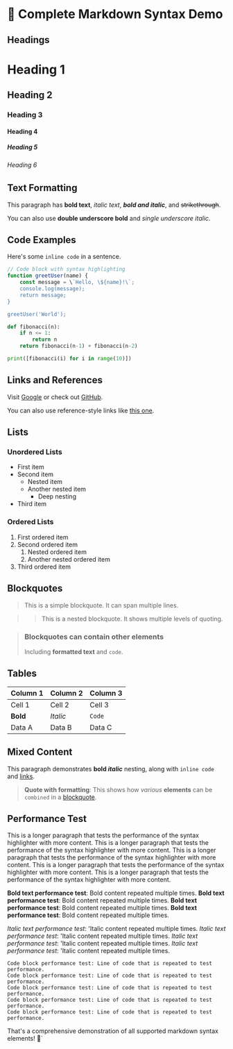 # 🚀 Complete Markdown Syntax Demo

## Headings

# Heading 1

## Heading 2

### Heading 3

#### Heading 4

##### Heading 5

###### Heading 6

## Text Formatting

This paragraph has **bold text**, _italic text_, **_bold and italic_**, and ~~strikethrough~~.

You can also use **double underscore bold** and _single underscore italic_.

## Code Examples

Here's some `inline code` in a sentence.

```javascript
// Code block with syntax highlighting
function greetUser(name) {
    const message = \`Hello, \${name}!\`;
    console.log(message);
    return message;
}

greetUser('World');
```

```python
def fibonacci(n):
    if n <= 1:
        return n
    return fibonacci(n-1) + fibonacci(n-2)

print([fibonacci(i) for i in range(10)])
```

## Links and References

Visit [Google](https://google.com) or check out [GitHub](https://github.com).

You can also use reference-style links like [this one][1].

[1]: https://example.com

## Lists

### Unordered Lists

- First item
- Second item
  - Nested item
  - Another nested item
    - Deep nesting
- Third item

### Ordered Lists

1. First ordered item
2. Second ordered item
   1. Nested ordered item
   2. Another nested ordered item
3. Third ordered item

## Blockquotes

> This is a simple blockquote.
> It can span multiple lines.

> > This is a nested blockquote.
> > It shows multiple levels of quoting.

> ### Blockquotes can contain other elements
>
> Including **formatted text** and `code`.

## Tables

| Column 1 | Column 2 | Column 3 |
| -------- | -------- | -------- |
| Cell 1   | Cell 2   | Cell 3   |
| **Bold** | _Italic_ | `Code`   |
| Data A   | Data B   | Data C   |

## Mixed Content

This paragraph demonstrates **bold _italic_** nesting, along with `inline code` and [links](https://example.com).

> **Quote with formatting**: This shows how _various_ **elements** can be `combined` in a [blockquote](https://example.com).

## Performance Test

This is a longer paragraph that tests the performance of the syntax highlighter with more content.
This is a longer paragraph that tests the performance of the syntax highlighter with more content.
This is a longer paragraph that tests the performance of the syntax highlighter with more content.
This is a longer paragraph that tests the performance of the syntax highlighter with more content.
This is a longer paragraph that tests the performance of the syntax highlighter with more content.

**Bold text performance test**: Bold content repeated multiple times.
**Bold text performance test**: Bold content repeated multiple times.
**Bold text performance test**: Bold content repeated multiple times.
**Bold text performance test**: Bold content repeated multiple times.

_Italic text performance test_: 'Italic content repeated multiple times.
_Italic text performance test_: 'Italic content repeated multiple times.
_Italic text performance test_: 'Italic content repeated multiple times.
_Italic text performance test_: 'Italic content repeated multiple times.

```
Code block performance test: Line of code that is repeated to test performance.
Code block performance test: Line of code that is repeated to test performance.
Code block performance test: Line of code that is repeated to test performance.
Code block performance test: Line of code that is repeated to test performance.
Code block performance test: Line of code that is repeated to test performance.
```

That's a comprehensive demonstration of all supported markdown syntax elements! 🎉`
